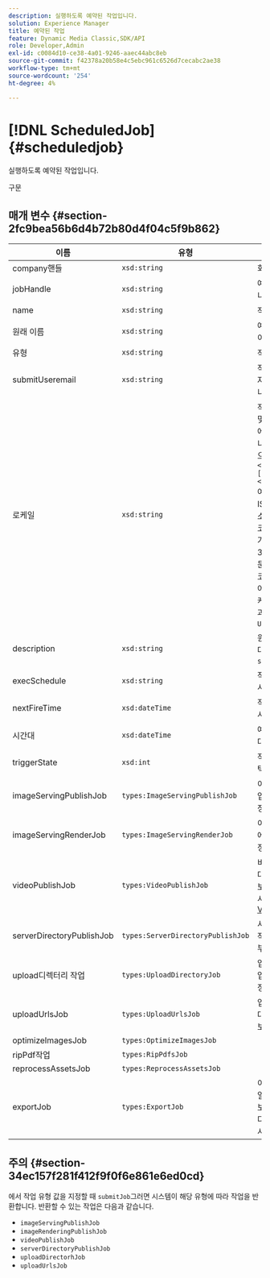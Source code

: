 ```yaml
---
description: 실행하도록 예약된 작업입니다.
solution: Experience Manager
title: 예약된 작업
feature: Dynamic Media Classic,SDK/API
role: Developer,Admin
exl-id: c0084d10-ce38-4a01-9246-aaec44abc8eb
source-git-commit: f42378a20b58e4c5ebc961c6526d7cecabc2ae38
workflow-type: tm+mt
source-wordcount: '254'
ht-degree: 4%

---
```


# [!DNL ScheduledJob]{#scheduledjob}

실행하도록 예약된 작업입니다.

구문

## 매개 변수 {#section-2fc9bea56b6d4b72b80d4f04c5f9b862}

| 이름 | 유형 | 설명 |
|---|---|---|
| company핸들 | `xsd:string` | 회사 핸들. |
| jobHandle | `xsd:string` | 예약된 작업 핸들입니다. |
| name | `xsd:string` | 작업 이름. |
| 원래 이름 | `xsd:string` | 예약된 작업의 원래 이름. |
| 유형 | `xsd:string` | 작업 유형. |
| submitUseremail | `xsd:string` | 작업을 예약한 사용자의 이메일 주소입니다. |
| 로케일 | `xsd:string` | 작업 로그 세부 정보 및 전자 메일 현지화에 사용할 로케일입니다. 로케일이 다음으로 지정됨 `<language_code>[- <country_code>]`여기서 언어 코드는 ISO-639에 지정된 소문자로 된 두 자리 코드이고 선택적 국가 코드는 ISO-3166에 지정된 소문자로 된 두 자리 코드입니다. 예를 들어 영어(미국)의 로케일 문자열은 다음과 같습니다. `en-US`. |
| description | `xsd:string` | 원래 지정된 작업에 대한 설명 `submitJob`. |
| execSchedule | `xsd:string` | 작업 실행이 예약된 시간. |
| nextFireTime | `xsd:dateTime` | 작업이 실행된 날짜, 시간 및 시간대. |
| 시간대 | `xsd:dateTime` | 예약된 작업의 시간대입니다. |
| triggerState | `xsd:int` | 작업 트리거 상태 선택. |
| imageServingPublishJob | `types:ImageServingPublishJob` | 이미지 제공 게시 작업에 대한 작업 세부 정보. |
| imageServingRenderJob | `types:ImageServingRenderJob` | 이미지 렌더링 작업에 대한 작업 세부 정보. |
| videoPublishJob | `types:VideoPublishJob` | 비디오 게시 작업에 대한 작업 세부 정보. 다음을 참조하십시오 [VideoPublishJob](https://experienceleague.adobe.com/docs/dynamic-media-developer-resources/image-production-api/data-types/r-scheduled-job.html). |
| serverDirectoryPublishJob | `types:ServerDirectoryPublishJob` | 서버 디렉토리 게시 작업에 대한 작업 세부 정보. |
| upload디렉터리 작업 | `types:UploadDirectoryJob` | 업로드 디렉터리 작업에 대한 작업 세부 정보. |
| uploadUrlsJob | `types:UploadUrlsJob` | 업로드 URL 작업에 대한 작업 세부 정보. |
| optimizeImagesJob | `types:OptimizeImagesJob` |  |
| ripPdf작업 | `types:RipPdfsJob` |  |
| reprocessAssetsJob | `types:ReprocessAssetsJob` |  |
| exportJob | `types:ExportJob` | 이전에 업로드한 파일에 대해 승인된 내보내기를 허용합니다. 다음을 참조하십시오 [내보내기 작업](https://experienceleague.adobe.com/docs/dynamic-media-developer-resources/image-production-api/data-types/r-scheduled-job.html). |

## 주의 {#section-34ec157f281f412f9f0f6e861e6ed0cd}

에서 작업 유형 값을 지정할 때 `submitJob`그러면 시스템이 해당 유형에 따라 작업을 반환합니다. 반환할 수 있는 작업은 다음과 같습니다.

* `imageServingPublishJob`
* `imageRenderingPublishJob`
* `videoPublishJob`
* `serverDirectoryPublishJob`
* `uploadDirectorhJob`
* `uploadUrlsJob`

